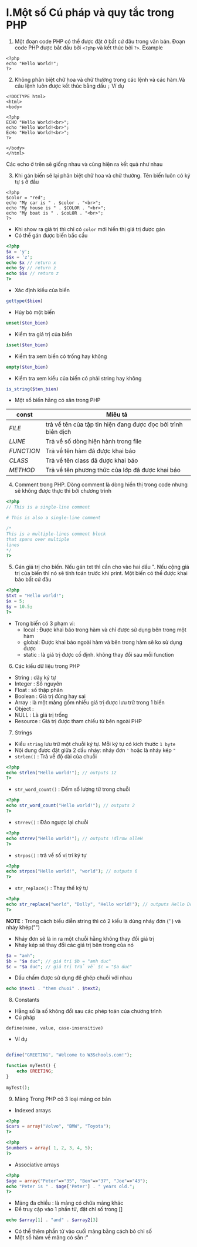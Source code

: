 # I.Một số Cú pháp và quy tắc trong PHP 
1. Một đoạn code PHP có thể được đặt ở bất cứ đâu trong văn bản. Đoạn code PHP được bắt đầu bởi `<?php` và kết thúc bởi `?>`. Example 
```
<?php
echo "Hello World!";
?>
```
2. Không phân biệt chữ hoa và chữ thường trong các lệnh và các hàm.Và câu lệnh luôn được kết thúc bằng dấu `;` Ví dụ 
```
<!DOCTYPE html>
<html>
<body>

<?php
ECHO "Hello World!<br>";
echo "Hello World!<br>";
EcHo "Hello World!<br>";
?>

</body>
</html>
```
Các echo ở trên sẽ giống nhau và cùng hiện ra kết quả như nhau 

3. Khi gán biến sẽ lại phân biệt chữ hoa và chữ thường. Tên biến luôn có ký tự `$` ở đầu
```
<?php
$color = "red";
echo "My car is " . $color . "<br>";
echo "My house is " . $COLOR . "<br>";
echo "My boat is " . $coLOR . "<br>";
?>
```
- Khi show ra giá trị thì chỉ có `color` mới hiển thị giá trị được gán 
- Có thể gán được biến bắc cầu 
```php
<?php
$x = 'y';
$$x = 'z';
echo $x // return x 
echo $y // return z 
echo $$x // return z
?>
```
- Xác định kiểu của biến 
```php
gettype($bien)
```
- Hủy bỏ một biến 
```php
unset($ten_bien)
```
- Kiểm tra giá trị của biến
```php
isset($ten_bien)
```
- Kiểm tra xem biến có trống hay không
```php
empty($ten_bien)
```
- Kiểm tra xem kiểu của biến có phải string hay không
```php
is_string($ten_bien)
```
- Một số biến hằng có sãn trong PHP 

| const | Miêu tả |
| --- | --- |
| _FILE_ | trả về tên của tập tin hiện đang được đọc bởi trình biên dịch |
| _LIJNE_ | Trả về số dòng hiện hành trong file |
| _FUNCTION_ |Trả về tên hàm đã được khai báo |
| _CLASS_ | Trả về tên class đã được khai báo |
| _METHOD_ | Trả về tên phương thức của lớp đã được khai báo |

4. Comment trong PHP. Dòng comment là dòng hiển thị trong code nhưng sẽ không được thực thi bởi chương trình 
```php
<?php
// This is a single-line comment

# This is also a single-line comment

/*
This is a multiple-lines comment block
that spans over multiple
lines
*/
?>
```
5. Gán giá trị cho biến. Nếu gán txt thì cần cho vào hai dấu ". Nếu cộng giá trị của biến thì nó sẽ tính toán trước khi print. Một biến có thể được khai báo bất cứ đâu 
```php
<?php
$txt = "Hello world!";
$x = 5;
$y = 10.5;
?>
```
- Trong biến có 3 phạm vi: 
    - local : Được khai báo trong hàm và chỉ được sử dụng bên trong một hàm
    - global: Được khai báo ngoài hàm và bên trong hàm sẽ ko sử dụng được
    - static : là giá trị được cố định. không thay đổi sau mỗi function
6. Các kiểu dữ liệu trong PHP 
- String : dãy ký tự 
- Integer : Số nguyên 
- Float : số thập phân 
- Boolean : Giá trị đúng hay sai 
- Array : là một mảng gốm nhiều giá trị được lưu trữ trong 1 biến 
- Object : 
- NULL : Là giá trị trống 
- Resource : Giá trị được tham chiếu từ bên ngoài PHP
7. Strings 
- Kiểu `string` lưu trữ một chuỗi ký tự. Mỗi ký tự có kích thước `1 byte` 
- Nội dung được đặt giữa 2 dấu nháy: nháy đơn `'` hoặc là nháy kép `"`
- `strlen()` : Trả về độ dài của chuỗi 
```php
<?php
echo strlen("Hello world!"); // outputs 12
?>
```
- `str_word_count()` : Đếm số lượng từ trong chuỗi 
```php
<?php
echo str_word_count("Hello world!"); // outputs 2
?>
```
- `strrev()` : Đảo ngược lại chuỗi 
```php
<?php
echo strrev("Hello world!"); // outputs !dlrow olleH
?>
```
- `strpos()` : trả về số vị trí ký tự 
```php
<?php
echo strpos("Hello world!", "world"); // outputs 6
?>
```
- `str_replace()` : Thay thế ký tự 
```php
<?php
echo str_replace("world", "Dolly", "Hello world!"); // outputs Hello Dolly!
?>
```
**NOTE** : Trong cách biểu diễn string thì có 2 kiểu là dùng nháy đơn ('') và nháy khép("")
- Nháy đơn sẽ là in ra một chuỗi hằng không thay đổi giá trị 
- Nháy kép sẽ thay đổi các giá trị bên trong của nó 
```php
$a = "anh";
$b = "$a duc"; // giá trị $b = "anh duc"
$c = "$a duc"; // giá trị trả về $c = "$a duc"
```
- Dấu chấm được sử dụng để ghép chuỗi với nhau 
```php
echo $text1 . "them chuoi" . $text2; 
```

8. Constants 
- Hằng số là số không đổi sau các phép toán của chương trình 
- Cú pháp 
```
define(name, value, case-insensitive)
```
- Ví dụ 
```php

define("GREETING", "Welcome to W3Schools.com!");

function myTest() {
    echo GREETING;
}
 
myTest();

```

9. Mảng 
Trong PHP có 3 loại mảng cơ bản 
- Indexed arrays 
```php
<?php
$cars = array("Volvo", "BMW", "Toyota");
?>
```
```php
<?php
$numbers = array( 1, 2, 3, 4, 5);
?>
```

- Associative arrays
```php
<?php
$age = array("Peter"=>"35", "Ben"=>"37", "Joe"=>"43");
echo "Peter is " . $age['Peter'] . " years old.";
?>
```
- Mảng đa chiều : là mảng có chứa mảng khác  
- Để truy cập vào 1 phần tử, đặt chỉ số trong []
```php
echo $array[1] . "and" . $array2[3]
```
- Có thể thêm phần tử vào cuối mảng bằng cách bỏ chỉ số 
- Một số hàm về mảng có sẵn :"

